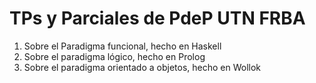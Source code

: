 # TPs y Parciales de PdeP UTN FRBA

1. Sobre el Paradigma funcional, hecho en Haskell
2. Sobre el paradigma lógico, hecho en Prolog
3. Sobre el paradigma orientado a objetos, hecho en Wollok
